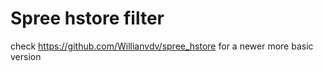 Spree hstore filter
===

check https://github.com/Willianvdv/spree_hstore for a newer more basic version
